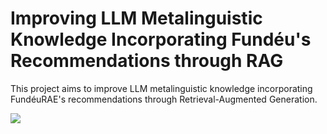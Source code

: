 # Improving LLM Metalinguistic Knowledge Incorporating Fundéu's Recommendations through RAG
This project aims to improve LLM metalinguistic knowledge incorporating FundéuRAE's recommendations through Retrieval-Augmented Generation. 


![](https://scontent-mad1-1.xx.fbcdn.net/v/t39.30808-6/307318995_462235492615338_3595263619431815073_n.jpg?_nc_cat=102&ccb=1-7&_nc_sid=5f2048&_nc_ohc=5aGYiBjjHR8Q7kNvgHYLsQ_&_nc_ht=scontent-mad1-1.xx&oh=00_AYDWwDyKjJlPkwCTLt-CUQnKbXoYPGP-KkZM9ZOhDu0u8Q&oe=664938F7)


